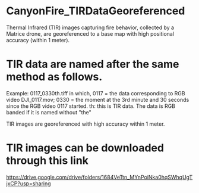 # CanyonFire_TIRDataGeoreferenced
Thermal Infrared (TIR) images capturing fire behavior, collected by a Matrice drone, are georeferenced to a base map with high positional accuracy (within 1 meter).

# TIR data are named after the same method as follows.
Example: 0117_0330th.tiff
in which, 0117 = the data corresponding to RGB video DJI_0117.mov; 
          0330 = the moment at the 3rd minute and 30 seconds since the RGB video 0117 started.
          th: this is TIR data. The data is RGB banded if it is named without "the"

TIR images are georeferenced with high accuracy within 1 meter.

# TIR images can be downloaded through this link
https://drive.google.com/drive/folders/1684VeTtn_MYnPoiNka0hqSWhqUgTjxCP?usp=sharing 
